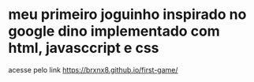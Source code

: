 # meu primeiro joguinho inspirado no google dino implementado com html, javasccript e css
acesse pelo link https://brxnx8.github.io/first-game/
